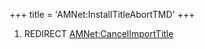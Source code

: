 +++
title = 'AMNet:InstallTitleAbortTMD'
+++

1.  REDIRECT
    [AMNet:CancelImportTitle](AMNet:CancelImportTitle "wikilink")